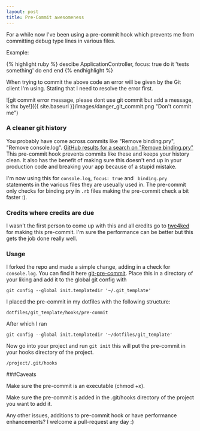 ```yaml
---
layout: post
title: Pre-Commit awesomeness
---
```


For a while now I've been using a pre-commit hook which prevents me from committing debug type lines in various files.

Example:

{% highlight ruby %}
descibe ApplicationController, focus: true do
  it 'tests something' do
  end
end
{% endhighlight %}

When trying to commit the above code an error will be given by the Git client I'm using. Stating that I need to resolve the error first.

![git commit error message, please dont use git commit but add a message, k thx bye!]({{ site.baseurl }}/images/danger_git_commit.png "Don't commit me")

### A cleaner git history

You probably have come across commits like "Remove binding.pry", "Remove console.log".
<a href="https://github.com/search?q=remove+binding.pry&ref=searchresults&type=Issues&utf8=✓" target="_blank">GitHub results for a search on "Remove binding.pry"</a>
This pre-commit hook prevents commits like these and keeps your history clean. It also has the benefit of making sure this doesn't end up in your production code and breaking your app because of a stupid mistake.

I'm now using this for ```console.log```, ```focus: true``` and ``` binding.pry``` statements in the various files they are useually used in. The pre-commit only checks for binding.pry in ```.rb``` files making the pre-commit check a bit faster :).


### Credits where credits are due
I wasn't the first person to come up with this and all credits go to <a href="https://github.com/twe4ked/git-pre-commit" target="_blank">twe4ked</a> for making this pre-commit. I'm sure the performance can be better but this gets the job done really well.

### Usage
I forked the repo and made a simple change, adding in a check for ```console.log```.
You can find it here [git-pre-commit](https://github.com/sajoku/git-pre-commit).
Place this in a directory of your liking and add it to the global git config with
```
git config --global init.templatedir '~/.git_template'
```
I placed the pre-commit in my dotfiles with the following structure:
```
dotfiles/git_template/hooks/pre-commit
```
After which I ran
```
git config --global init.templatedir '~/dotfiles/git_template'
```

Now go into your project and run ```git init``` this will put the pre-commit in your hooks directory of the project.
```
/project/.git/hooks
```

###Caveats

Make sure the pre-commit is an executable (chmod +x).

Make sure the pre-commit is added in the .git/hooks directory of the project you want to add it.

Any other issues, additions to pre-commit hook or have performance enhancements? I welcome a pull-request any day :)
